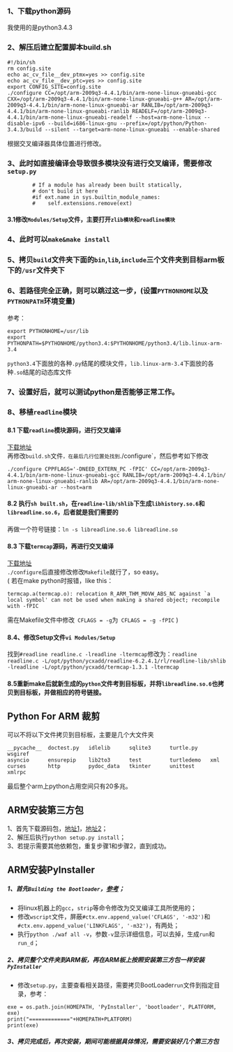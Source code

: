 ### 1、下载python源码
我使用的是python3.4.3
### 2、解压后建立配置脚本build.sh
```
#!/bin/sh 
rm config.site
echo ac_cv_file__dev_ptmx=yes >> config.site 
echo ac_cv_file__dev_ptc=yes >> config.site 
export CONFIG_SITE=config.site
./configure CC=/opt/arm-2009q3-4.4.1/bin/arm-none-linux-gnueabi-gcc CXX=/opt/arm-2009q3-4.4.1/bin/arm-none-linux-gnueabi-g++ AR=/opt/arm-2009q3-4.4.1/bin/arm-none-linux-gnueabi-ar RANLIB=/opt/arm-2009q3-4.4.1/bin/arm-none-linux-gnueabi-ranlib READELF=/opt/arm-2009q3-4.4.1/bin/arm-none-linux-gnueabi-readelf --host=arm-none-linux --disable-ipv6 --build=i686-linux-gnu --prefix=/opt/python/Python-3.4.3/build --silent --target=arm-none-linux-gnueabi --enable-shared
```
根据交叉编译器具体位置进行修改。
### 3、此时如直接编译会导致很多模块没有进行交叉编译，需要修改`setup.py`
```
		# If a module has already been built statically,
		# don't build it here
		#if ext.name in sys.builtin_module_names:
		#    self.extensions.remove(ext)

```
#### 3.1修改`Modules/Setup`文件，主要打开`zlib模块`和`readline模块`	
### 4、此时可以`make&make install`
### 5、拷贝`build`文件夹下面的`bin`,`lib`,`include`三个文件夹到目标arm板下的`/usr`文件夹下
### 6、若路径完全正确，则可以跳过这一步，(设置`PYTHONHOME`以及`PYTHONPATH`环境变量)
参考：
```
export PYTHONHOME=/usr/lib
export PYTHONPATH=$PYTHONHOME/python3.4:$PYTHONHOME/python3.4/lib.linux-arm-3.4
```
`python3.4`下面放的各种`.py`结尾的模块文件，`lib.linux-arm-3.4`下面放的各种`.so`结尾的动态库文件
### 7、设置好后，就可以测试python是否能够正常工作。
### 8、移植`readline`模块
#### 8.1 下载`readline`模块源码，进行交叉编译
[下载地址](https://ftp.gnu.org/gnu/readline/)<br>
再修改`build.sh`文件`，在最后几行位置处找到`./configure`，然后参考如下修改
```
./configure CPPFLAGS='-DNEED_EXTERN_PC -fPIC' CC=/opt/arm-2009q3-4.4.1/bin/arm-none-linux-gnueabi-gcc RANLIB=/opt/arm-2009q3-4.4.1/bin/    arm-none-linux-gnueabi-ranlib AR=/opt/arm-2009q3-4.4.1/bin/arm-none-linux-gnueabi-ar --host=arm
```
#### 8.2 执行`sh built.sh`，在`readline-lib/shlib`下生成`libhistory.so.6`和`libreadline.so.6`，后者就是我们需要的
再做一个符号链接：`ln -s libreadline.so.6 libreadline.so`
#### 8.3 下载`termcap`源码，再进行交叉编译
[下载地址](https://ftp.gnu.org/gnu/termcap/)<br>
`./configure`后直接修改修改`Makefile`就行了，so easy。<br>
(
若在make python时报错，like this：
```
termcap.a(termcap.o): relocation R_ARM_THM_MOVW_ABS_NC against `a local symbol' can not be used when making a shared object; recompile with -fPIC
```
需在Makefile文件中修改` CFLAGS = -g`为` CFLAGS = -g -fPIC`
)
#### 8.4、修改Setup文件`vi Modules/Setup`
找到`#readline readline.c -lreadline -ltermcap`修改为：`readline readline.c -L/opt/python/ycxadd/readline-6.2.4.1/rl/readline-lib/shlib -lreadline -L/opt/python/ycxadd/termcap-1.3.1 -ltermcap`
#### 8.5重新make后就新生成的`python`文件考到目标板，并将`libreadline.so.6`也拷贝到目标板，并做相应的符号链接。

## Python For ARM 裁剪
可以不将以下文件拷贝到目标板，主要是几个大文件夹
```
__pycache__  doctest.py   idlelib      sqlite3      turtle.py    wsgiref
asyncio      ensurepip    lib2to3      test         turtledemo   xml
curses       http         pydoc_data   tkinter      unittest     xmlrpc
```
最后整个arm上python占用空间只有20多兆。

## ARM安装第三方包
1、首先下载源码包，[地址1](https://pypi.org/simple/macholib/)，[地址2](https://pypi.org/)；<br>
2、解压后执行`python setup.py install`；<br>
3、若提示需要其他依赖包，重复步骤1和步骤2，直到成功。<br>

## ARM安装PyInstaller
##### 1、首先`Building the Bootloader`，[参考](https://pyinstaller.readthedocs.io/en/v3.3.1/bootloader-building.html)；<br>
* 将linux机器上的`gcc`，`strip`等命令修改为交叉编译工具所使用的；<br>
* 修改`wscript`文件，屏蔽`#ctx.env.append_value('CFLAGS', '-m32')`和`#ctx.env.append_value('LINKFLAGS', '-m32')`，有两处；
* 执行`python ./waf all -v`，参数`-v`显示详细信息，可以去掉，生成`run`和`run_d`；
##### 2、拷贝整个文件夹到ARM板，再在ARM板上按照安装第三方包一样安装`PyInstaller`
* 修改`setup.py`，主要查看相关路径，需要拷贝BootLoader`run`文件到指定目录，参考：
```
exe = os.path.join(HOMEPATH, 'PyInstaller', 'bootloader', PLATFORM, exe)
print("============="+HOMEPATH+PLATFORM)
print(exe)
```
##### 3、拷贝完成后，再次安装，期间可能根据具体情况，需要安装好几个第三方包




